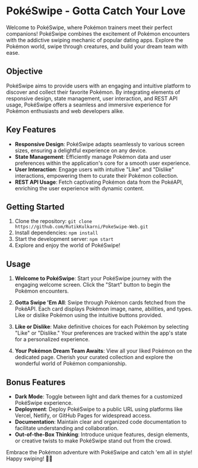 # PokéSwipe - Gotta Catch Your Love

Welcome to PokéSwipe, where Pokémon trainers meet their perfect companions! PokéSwipe combines the excitement of Pokémon encounters with the addictive swiping mechanic of popular dating apps. Explore the Pokémon world, swipe through creatures, and build your dream team with ease.

## Objective

PokéSwipe aims to provide users with an engaging and intuitive platform to discover and collect their favorite Pokémon. By integrating elements of responsive design, state management, user interaction, and REST API usage, PokéSwipe offers a seamless and immersive experience for Pokémon enthusiasts and web developers alike.

## Key Features

- **Responsive Design**: PokéSwipe adapts seamlessly to various screen sizes, ensuring a delightful experience on any device.
- **State Management**: Efficiently manage Pokémon data and user preferences within the application's core for a smooth user experience.
- **User Interaction**: Engage users with intuitive "Like" and "Dislike" interactions, empowering them to curate their Pokémon collection.
- **REST API Usage**: Fetch captivating Pokémon data from the PokéAPI, enriching the user experience with dynamic content.

## Getting Started

1. Clone the repository: `git clone https://github.com/RutikKulkarni/PokeSwipe-Web.git`
2. Install dependencies: `npm install`
3. Start the development server: `npm start`
4. Explore and enjoy the world of PokéSwipe!

## Usage

1. **Welcome to PokéSwipe**: Start your PokéSwipe journey with the engaging welcome screen. Click the "Start" button to begin the Pokémon encounters.

2. **Gotta Swipe 'Em All**: Swipe through Pokémon cards fetched from the PokéAPI. Each card displays Pokémon image, name, abilities, and types. Like or dislike Pokémon using the intuitive buttons provided.

3. **Like or Dislike**: Make definitive choices for each Pokémon by selecting "Like" or "Dislike." Your preferences are tracked within the app's state for a personalized experience.

4. **Your Pokémon Dream Team Awaits**: View all your liked Pokémon on the dedicated page. Cherish your curated collection and explore the wonderful world of Pokémon companionship.

## Bonus Features

- **Dark Mode**: Toggle between light and dark themes for a customized PokéSwipe experience.
- **Deployment**: Deploy PokéSwipe to a public URL using platforms like Vercel, Netlify, or GitHub Pages for widespread access.
- **Documentation**: Maintain clear and organized code documentation to facilitate understanding and collaboration.
- **Out-of-the-Box Thinking**: Introduce unique features, design elements, or creative twists to make PokéSwipe stand out from the crowd.

Embrace the Pokémon adventure with PokéSwipe and catch 'em all in style! Happy swiping! 🌟🔥